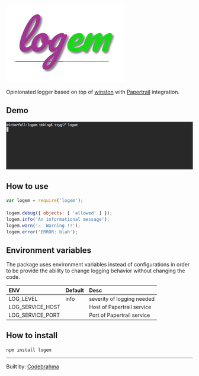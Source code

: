 [![logem][logem-logo]][logem-url]

Opinionated logger based on top of [winston](https://www.npmjs.com/package/winston)
with [Papertrail](https://papertrailapp.com/) integration.

## Demo
![Terminal gif][example-gif]

## How to use
```js
var logem = require('logem');

logem.debug({ objects: [ 'allowed' ] });
logem.info('An informational message');
logem.warn('⚠️  Warning !!');
logem.error('ERROR: blah');
```

## Environment variables
The package uses environment variables instead of configurations in order to be
provide the ability to change logging behavior without changing the code.

| ENV             | Default  | Desc                       |
|:-----------------|:--------|:---------------------------|
| LOG_LEVEL        | info    | severity of logging needed |
| LOG_SERVICE_HOST |         | Host of Papertrail service |
| LOG_SERVICE_PORT |         | Port of Papertrail service |

## How to install
```
npm install logem
```

---
Built by: [Codebrahma][codebrahma-url]

[logem-url]: https://github.com/Codebrahma/logem
[logem-logo]: https://raw.githubusercontent.com/Codebrahma/logem/master/logo.png
[example-gif]: https://raw.githubusercontent.com/Codebrahma/logem/master/example.gif
[codebrahma-url]: https://github.com/Codebrahma
